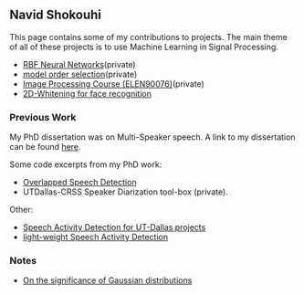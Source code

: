 ## Navid Shokouhi
This page contains some of my contributions to projects. The main theme of all of these projects is to use Machine Learning in Signal Processing. 

  - [RBF Neural Networks](https://github.com/idnavid/RBFadapt)(private)
  - [model order selection](https://github.com/idnavid/selectOrder/blob/master/notes/readme.md)(private)
  - [Image Processing Course (ELEN90076)](https://github.com/idnavid/imageprocessing_elen90076)(private)
  - [2D-Whitening for face recognition](void!)


### Previous Work
My PhD dissertation was on Multi-Speaker speech. A link to my dissertation can be found [here](https://github.com/idnavid/dissertation/blob/master/SHOKOUHI-DISSERTATION-2017-rev3.pdf). 

Some code excerpts from my PhD work: 
- [Overlapped Speech Detection](https://github.com/idnavid/pyknograms)
- UTDallas-CRSS Speaker Diarization tool-box (private). 

Other: 
- [Speech Activity Detection for UT-Dallas projects](https://github.com/idnavid/speech_activity_detection)
- [light-weight Speech Activity Detection](https://github.com/idnavid/py_vad_tool)



### Notes
- [On the significance of Gaussian distributions](https://github.com/idnavid/misc/blob/master/Gaussian_approximation.md)
